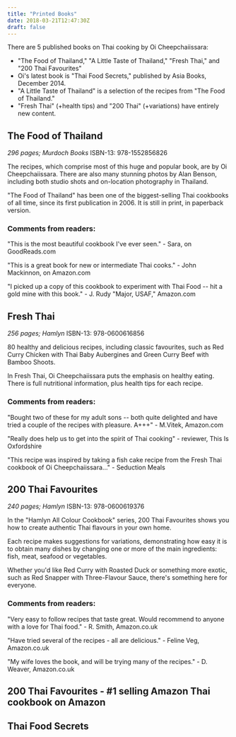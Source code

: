 ```yaml
---
title: "Printed Books"
date: 2018-03-21T12:47:30Z
draft: false
---
```


There are 5 published books on Thai cooking by Oi Cheepchaiissara:

- "The Food of Thailand," "A Little Taste of Thailand," "Fresh Thai," and "200 Thai Favourites"
- Oi's latest book is "Thai Food Secrets," published by Asia Books, December 2014.
- "A Little Taste of Thailand" is a selection of the recipes from "The Food of Thailand."
- "Fresh Thai" (+health tips) and "200 Thai" (+variations) have entirely new content.


## The Food of Thailand
*296 pages; Murdoch Books*
ISBN-13: 978-1552856826

The recipes, which comprise most of this huge and popular book, are by Oi Cheepchaiissara. There are also many stunning photos by Alan Benson, including both studio shots and on-location photography in Thailand.

"The Food of Thailand" has been one of the biggest-selling Thai cookbooks of all time, since its first publication in 2006. It is still in print, in paperback version.

### Comments from readers:

"This is the most beautiful cookbook I've ever seen." - Sara, on GoodReads.com

"This is a great book for new or intermediate Thai cooks." - John Mackinnon, on Amazon.com

"I picked up a copy of this cookbook to experiment with Thai Food -- hit a gold mine with this book." - J. Rudy "Major, USAF," Amazon.com

## Fresh Thai
*256 pages; Hamlyn*
ISBN-13: 978-0600616856

80 healthy and delicious recipes, including classic favourites, such as Red Curry Chicken with Thai Baby Aubergines and Green Curry Beef with Bamboo Shoots.

In Fresh Thai, Oi Cheepchaiissara puts the emphasis on healthy eating. There is full nutritional information, plus health tips for each recipe.

### Comments from readers:

"Bought two of these for my adult sons -- both quite delighted and have tried a couple of the recipes with pleasure. A+++" - M.Vitek, Amazon.com

"Really does help us to get into the spirit of Thai cooking" - reviewer, This Is Oxfordshire

"This recipe was inspired by taking a fish cake recipe from the Fresh Thai cookbook of Oi Cheepchaiissara..." - Seduction Meals

## 200 Thai Favourites
*240 pages; Hamlyn*
ISBN-13: 978-0600619376

In the "Hamlyn All Colour Cookbook" series, 200 Thai Favourites shows you how to create authentic Thai flavours in your own home.

Each recipe makes suggestions for variations, demonstrating how easy it is to obtain many dishes by changing one or more of the main ingredients: fish, meat, seafood or vegetables.

Whether you'd like Red Curry with Roasted Duck or something more exotic, such as Red Snapper with Three-Flavour Sauce, there's something here for everyone.

### Comments from readers:

"Very easy to follow recipes that taste great. Would recommend to anyone with a love for Thai food." - R. Smith, Amazon.co.uk

"Have tried several of the recipes - all are delicious." - Feline Veg, Amazon.co.uk

"My wife loves the book, and will be trying many of the recipes." - D. Weaver, Amazon.co.uk

## 200 Thai Favourites - #1 selling Amazon Thai cookbook on Amazon

## Thai Food Secrets

